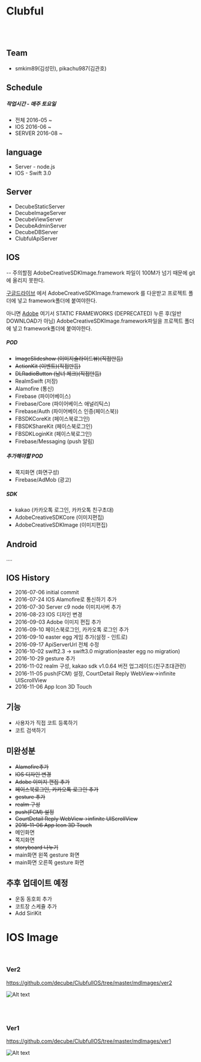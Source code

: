 
# Clubful

<br><br>

## Team

* smkim89(김성민), pikachu987(김관호)

## Schedule

##### 작업시간 - 매주 토요일

* 전체 2016-05 ~
* IOS 2016-06 ~
* SERVER 2016-08 ~

## language

* Server - node.js
* IOS - Swift 3.0

## Server

* DecubeStaticServer
* DecubeImageServer
* DecubeViewServer
* DecubeAdminServer
* DecubeDBServer
* ClubfulApiServer


## IOS

-- 주의할점
AdobeCreativeSDKImage.framework 파일이 100M가 넘기 때문에 git 에 올리지 못한다.

[구글드라이브](https://drive.google.com/drive/folders/0B9LPAVZlBrqSeXNRWmE4TC1sNWM?usp=sharing) 에서 
AdobeCreativeSDKImage.framework 를 다운받고 프로젝트 폴더에 넣고 framework폴더에 붙여야한다.

아니면 [Adobe](https://creativesdk.adobe.com/downloads.html) 여기서 STATIC FRAMEWORKS (DEPRECATED) 누른 후(일반 DOWNLOAD가 아님)
AdobeCreativeSDKImage.framework파일을 프로젝트 폴더에 넣고 framework폴더에 붙여야한다.


 

##### POD

* ~~ImageSlideshow (이미지슬라이드뷰)(직접만듬)~~
* ~~ActionKit (이벤트)(직접만듬)~~
* ~~DLRadioButton (남녀 체크)(직접만듬)~~
* RealmSwift (저장)
* Alamofire (통신)
* Firebase (파이어베이스)
* Firebase/Core (파이어베이스 애널리틱스)
* Firebase/Auth (파이어베이스 인증(페이스북))
* FBSDKCoreKit (페이스북로그인)
* FBSDKShareKit (페이스북로그인)
* FBSDKLoginKit (페이스북로그인)
* Firebase/Messaging (push 알림)


##### 추가해야할 POD

* 쪽지화면 (화면구성)
* Firebase/AdMob (광고)

##### SDK

* kakao (카카오톡 로그인, 카카오톡 친구초대)
* AdobeCreativeSDKCore (이미지편집)
* AdobeCreativeSDKImage (이미지편집)

## Android
....



## IOS History
* 2016-07-06 initial commit
* 2016-07-24 IOS Alamofire로 통신하기 추가
* 2016-07-30 Server c9 node 이미지서버 추가
* 2016-08-23 IOS 디자인 변경
* 2016-09-03 Adobe 이미지 편집 추가
* 2016-09-10 페이스북로그인, 카카오톡 로그인 추가
* 2016-09-10 easter egg 게임 추가(설정 - 인트로)
* 2016-09-17 ApiServerUrl 전체 수정
* 2016-10-02 swift2.3 -> swift3.0 migration(easter egg no migration)
* 2016-10-29 gesture 추가
* 2016-11-02 realm 구성, kakao sdk v1.0.64 버전 업그레이드(친구초대관련)
* 2016-11-05 push(FCM) 설정, CourtDetail Reply WebView->infinite UIScrollView
* 2016-11-06 App Icon 3D Touch


## 기능
* 사용자가 직접 코트 등록하기
* 코트 검색하기


## 미완성분
* ~~Alamofire추가~~
* ~~IOS 디자인 변경~~
* ~~Adobe 이미지 편집 추가~~
* ~~페이스북로그인, 카카오톡 로그인 추가~~
* ~~gesture 추가~~
* ~~realm 구성~~
* ~~push(FCM) 설정~~
* ~~CourtDetail Reply WebView->infinite UIScrollView~~
* ~~2016-11-06 App Icon 3D Touch~~
* 메인화면
* 쪽지화면
* ~~storyboard 나누기~~
* main화면 왼쪽 gesture 화면
* main화면 오른쪽 gesture 화면


## 추후 업데이트 예정
* 운동 동호회 추가
* 코트장 스케쥴 추가
* Add SiriKit





# IOS Image
<br>



### Ver2

https://github.com/decube/ClubfulIOS/tree/master/mdImages/ver2

![Alt text](./mdImages/ver2/01.png)

<br><br>



### Ver1

https://github.com/decube/ClubfulIOS/tree/master/mdImages/ver1

![Alt text](./mdImages/ver1/01.png)
